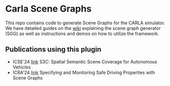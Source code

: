# Carla Scene Graphs

This repo contains code to generate Scene Graphs for the CARLA simulator.
We have detailed guides on the [wiki](../../wiki) explaining the scene graph generator (SGG) as well as instructions and demos on how to utilize the framework.


## Publications using this plugin
* ICSE'24 [link](https://dl.acm.org/doi/abs/10.1145/3597503.3639178) S3C: Spatial Semantic Scene Coverage for Autonomous Vehicles
* ICRA'24 [link](https://ieeexplore.ieee.org/abstract/document/10610973/) Specifying and Monitoring Safe Driving Properties with Scene Graphs
